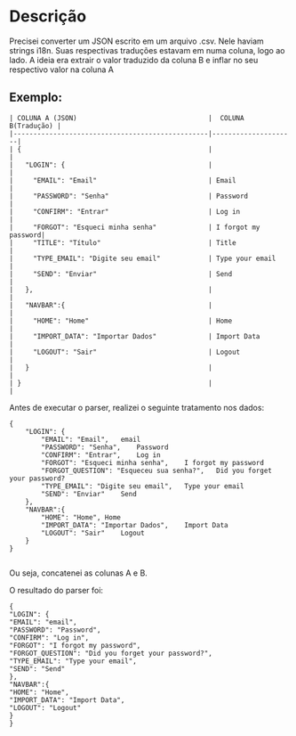 # Descrição

Precisei converter um JSON escrito em um arquivo .csv. Nele haviam strings i18n.
Suas respectivas traduções estavam em numa coluna, logo ao lado.
A ideia era extrair o valor traduzido da coluna B e inflar no seu respectivo valor na coluna A

## Exemplo:
```
| COLUNA A (JSON)                                 |  COLUNA B(Tradução) |
|-------------------------------------------------|---------------------|
| {                                               |                     |
|   "LOGIN": {                                    |                     |
|     "EMAIL": "Email"                            | Email               |
|     "PASSWORD": "Senha"                         | Password            |
|     "CONFIRM": "Entrar"                         | Log in              |
|     "FORGOT": "Esqueci minha senha"             | I forgot my password|
|     "TITLE": "Título"                           | Title               |
|     "TYPE_EMAIL": "Digite seu email"            | Type your email     |
|     "SEND": "Enviar"                            | Send                |
|   },                                            |                     |  
|   "NAVBAR":{                                    |                     |
|     "HOME": "Home"                              | Home                |
|     "IMPORT_DATA": "Importar Dados"             | Import Data         |
|     "LOGOUT": "Sair"                            | Logout              |
|   }                                             |                     |
| }                                               |                     |
```

Antes de executar o parser, realizei o seguinte tratamento nos dados:
```
{	
    "LOGIN": {	
        "EMAIL": "Email",	email
        "PASSWORD": "Senha",	Password
        "CONFIRM": "Entrar",	Log in
        "FORGOT": "Esqueci minha senha",	I forgot my password 
        "FORGOT_QUESTION": "Esqueceu sua senha?",	Did you forget your password?
        "TYPE_EMAIL": "Digite seu email",	Type your email
        "SEND": "Enviar"	Send
    },	
    "NAVBAR":{	
        "HOME": "Home",	Home
        "IMPORT_DATA": "Importar Dados",	Import Data
        "LOGOUT": "Sair"	Logout
    }
}	
	
```
Ou seja, concatenei as colunas A e B.

O resultado do parser foi:
```
{		
"LOGIN": {	
"EMAIL": "email",
"PASSWORD": "Password",
"CONFIRM": "Log in",
"FORGOT": "I forgot my password", 
"FORGOT_QUESTION": "Did you forget your password?", 
"TYPE_EMAIL": "Type your email",
"SEND": "Send"
},	
"NAVBAR":{	
"HOME": "Home",
"IMPORT_DATA": "Import Data",
"LOGOUT": "Logout"
}
}	
```	
